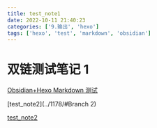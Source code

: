 ```yaml
---
title: test_note1
date: 2022-10-11 21:40:23
categories: ['9.输出', 'hexo']
tags: ['hexo', 'test', 'markdown', 'obsidian']
---
```


# 双链测试笔记 1

[Obsidian+Hexo Markdown 测试](../1176/#公式)

[test_note2](../1178/#Branch 2)

[test_note2](../1180)
